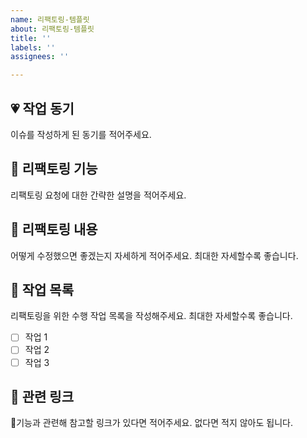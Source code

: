 ```yaml
---
name: 리팩토링-템플릿
about: 리팩토링-템플릿
title: ''
labels: ''
assignees: ''

---
```


## 💗 작업 동기

이슈를 작성하게 된 동기를 적어주세요.

## 🔨 리팩토링 기능

리팩토링 요청에 대한 간략한 설명을 적어주세요.

## 📖 리팩토링 내용

어떻게 수정했으면 좋겠는지 자세하게 적어주세요. 최대한 자세할수록 좋습니다.

## 🚧 작업 목록

리팩토링을 위한 수행 작업 목록을 작성해주세요. 최대한 자세할수록 좋습니다.

- [ ] 작업 1
- [ ] 작업 2
- [ ] 작업 3

## 🔗 관련 링크

기능과 관련해 참고할 링크가 있다면 적어주세요. 없다면 적지 않아도 됩니다.
